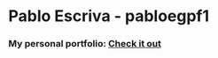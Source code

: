 # Pablo Escriva - pabloegpf1

### My personal portfolio: [Check it out](https://www.pabloescriva.com)
